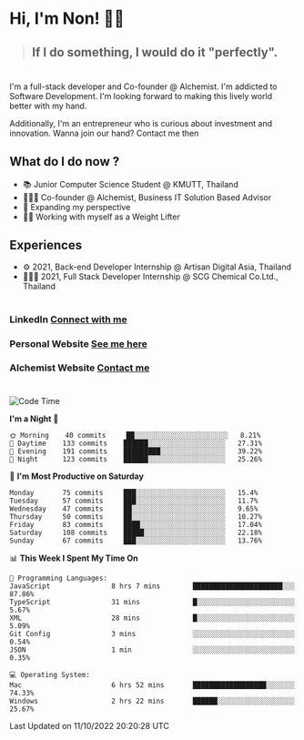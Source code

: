 # Hi, I'm Non! 🖐🏻

> ## If I do something, I would do it "perfectly".

#

I'm a full-stack developer and Co-founder @ Alchemist. I'm addicted to Software Development. I'm looking forward to making this lively world better with my hand.

Additionally, I'm an entrepreneur who is curious about investment and innovation. Wanna join our hand? Contact me then

## What do I do now ?

- 📚 Junior Computer Science Student @ KMUTT, Thailand
- 🧑🏻‍💻 Co-founder @ Alchemist, Business IT Solution Based Advisor
- 🌈 Expanding my perspective
- 🏋🏻 Working with myself as a Weight Lifter

## Experiences

- ⚙️ 2021, Back-end Developer Internship @ Artisan Digital Asia, Thailand
- 🧑🏻‍💻 2021, Full Stack Developer Internship @ SCG Chemical Co.Ltd., Thailand

#

### LinkedIn [Connect with me](https://www.linkedin.com/in/non-nontra/)

### Personal Website [See me here](https://nonnontra.com/)

### Alchemist Website [Contact me](https://alchemist-softwarehouse.co/)

#

<!--START_SECTION:waka-->
![Code Time](http://img.shields.io/badge/Code%20Time-2%2C068%20hrs%2027%20mins-blue)

**I'm a Night 🦉** 

```text
🌞 Morning    40 commits     ██░░░░░░░░░░░░░░░░░░░░░░░   8.21% 
🌆 Daytime    133 commits    ██████░░░░░░░░░░░░░░░░░░░   27.31% 
🌃 Evening    191 commits    █████████░░░░░░░░░░░░░░░░   39.22% 
🌙 Night      123 commits    ██████░░░░░░░░░░░░░░░░░░░   25.26%

```
📅 **I'm Most Productive on Saturday** 

```text
Monday       75 commits     ███░░░░░░░░░░░░░░░░░░░░░░   15.4% 
Tuesday      57 commits     ███░░░░░░░░░░░░░░░░░░░░░░   11.7% 
Wednesday    47 commits     ██░░░░░░░░░░░░░░░░░░░░░░░   9.65% 
Thursday     50 commits     ██░░░░░░░░░░░░░░░░░░░░░░░   10.27% 
Friday       83 commits     ████░░░░░░░░░░░░░░░░░░░░░   17.04% 
Saturday     108 commits    █████░░░░░░░░░░░░░░░░░░░░   22.18% 
Sunday       67 commits     ███░░░░░░░░░░░░░░░░░░░░░░   13.76%

```


📊 **This Week I Spent My Time On** 

```text
💬 Programming Languages: 
JavaScript               8 hrs 7 mins        ██████████████████████░░░   87.86% 
TypeScript               31 mins             █░░░░░░░░░░░░░░░░░░░░░░░░   5.67% 
XML                      28 mins             █░░░░░░░░░░░░░░░░░░░░░░░░   5.09% 
Git Config               3 mins              ░░░░░░░░░░░░░░░░░░░░░░░░░   0.54% 
JSON                     1 min               ░░░░░░░░░░░░░░░░░░░░░░░░░   0.35%

💻 Operating System: 
Mac                      6 hrs 52 mins       ██████████████████░░░░░░░   74.33% 
Windows                  2 hrs 22 mins       ██████░░░░░░░░░░░░░░░░░░░   25.67%

```


 Last Updated on 11/10/2022 20:20:28 UTC
<!--END_SECTION:waka-->
